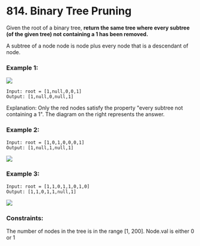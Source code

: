 # 814. Binary Tree Pruning

Given the root of a binary tree, **return the same tree where every subtree (of the given tree) not containing a 1 has been removed.**

A subtree of a node node is node plus every node that is a descendant of node.

### Example 1:
![](https://s3-lc-upload.s3.amazonaws.com/uploads/2018/04/06/1028_2.png)
```
Input: root = [1,null,0,0,1]
Output: [1,null,0,null,1]
```
Explanation: 
Only the red nodes satisfy the property "every subtree not containing a 1".
The diagram on the right represents the answer.

### Example 2:
```
Input: root = [1,0,1,0,0,0,1]
Output: [1,null,1,null,1]
```
![](https://s3-lc-upload.s3.amazonaws.com/uploads/2018/04/06/1028_1.png)

### Example 3:
```
Input: root = [1,1,0,1,1,0,1,0]
Output: [1,1,0,1,1,null,1]
```
![](https://s3-lc-upload.s3.amazonaws.com/uploads/2018/04/05/1028.png)

### Constraints:
The number of nodes in the tree is in the range [1, 200].
Node.val is either 0 or 1
